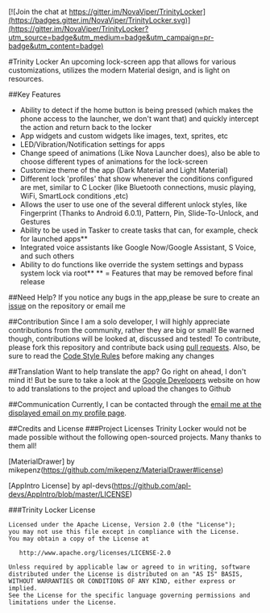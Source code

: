 [![Join the chat at https://gitter.im/NovaViper/TrinityLocker](https://badges.gitter.im/NovaViper/TrinityLocker.svg)](https://gitter.im/NovaViper/TrinityLocker?utm_source=badge&utm_medium=badge&utm_campaign=pr-badge&utm_content=badge)

#Trinity Locker
An upcoming lock-screen app that allows for various customizations, utilizes the modern Material design, and is light on resources.

##Key Features
 -  Ability to detect if the home button is being pressed (which makes the phone access to the launcher, we don't want that) and quickly intercept the action and return back to the locker
 - App widgets and custom widgets like images, text, sprites, etc
 - LED/Vibration/Notification settings for apps
 - Change speed of animations (Like Nova Launcher does), also be able to choose different types of animations for the lock-screen
 - Customize theme of the app (Dark Material and Light Material)
 - Different lock 'profiles' that show whenever the conditions configured are met, similar to C Locker (like Bluetooth connections, music playing, WiFi, SmartLock conditions ,etc)
 - Allows the user to use one of the several different unlock styles, like Fingerprint (Thanks to Android 6.0.1), Pattern, Pin, Slide-To-Unlock, and Gestures
 - Ability to be used in Tasker to create tasks that can, for example, check for launched apps**
 - Integrated voice assistants like Google Now/Google Assistant, S Voice, and such others
 - Ability to do functions like override the system settings and bypass system lock via root**
** = Features that may be removed before final release

##Need Help?
If you notice any bugs in the app,please be sure to create an [issue](https://github.com/NovaViper/TrinityLocker/issues) on the repository or email me

##Contribution
Since I am a solo developer, I will highly appreciate contributions from the community, rather they are big or small! Be warned though, contributions will be looked at, discussed and tested!
To contribute, please fork this repository and contribute back using [pull requests](https://github.com/NovaViper/TrinityLocker/pulls). Also, be sure to read the [Code Style Rules](https://github.com/NovaViper/TrinityLocker/wiki/TL-Code-Style-Rules) before making any changes

##Translation
Want to help translate the app? Go right on ahead, I don't mind it! But be sure to take a look at the [Google Developers](https://developer.android.com/training/basics/supporting-devices/languages.html) website on how to add translations to the project and upload the changes to Github

##Communication
Currently, I can be contacted through the [email me at the displayed email on my profile page](https://github.com/NovaViper). 

##Credits and License
###Project Licenses
Trinity Locker would not be made possible without the following open-sourced projects. Many thanks to them all!

[MaterialDrawer] by mikepenz(https://github.com/mikepenz/MaterialDrawer#license)

[AppIntro License] by apl-devs(https://github.com/apl-devs/AppIntro/blob/master/LICENSE)


###Trinity Locker License

    Licensed under the Apache License, Version 2.0 (the "License");
    you may not use this file except in compliance with the License.
    You may obtain a copy of the License at

       http://www.apache.org/licenses/LICENSE-2.0

    Unless required by applicable law or agreed to in writing, software
    distributed under the License is distributed on an "AS IS" BASIS,
    WITHOUT WARRANTIES OR CONDITIONS OF ANY KIND, either express or implied.
    See the License for the specific language governing permissions and
    limitations under the License.
